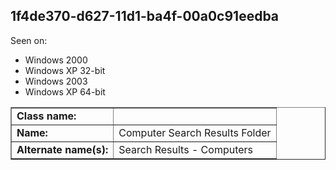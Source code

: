 ## 1f4de370-d627-11d1-ba4f-00a0c91eedba

Seen on:
* Windows 2000
* Windows XP 32-bit
* Windows 2003
* Windows XP 64-bit

<table border="1" class="docutils">
  <tbody>
    <tr>
      <td><b>Class name:</b></td>
      <td>&nbsp;</td>
    </tr>
    <tr>
      <td><b>Name:</b></td>
      <td>Computer Search Results Folder</td>
    </tr>
    <tr>
      <td><b>Alternate name(s):</b></td>
      <td>Search Results - Computers</td>
    </tr>
  </tbody>
</table>

